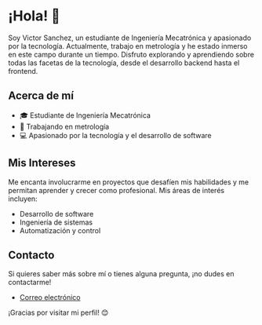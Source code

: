 # ¡Hola! 👋

Soy Victor Sanchez, un estudiante de Ingeniería Mecatrónica y apasionado por la tecnología. Actualmente, trabajo en metrología y he estado inmerso en este campo durante un tiempo. Disfruto explorando y aprendiendo sobre todas las facetas de la tecnología, desde el desarrollo backend hasta el frontend.

## Acerca de mí

- 🎓 Estudiante de Ingeniería Mecatrónica
- 💼 Trabajando en metrología
- 💻 Apasionado por la tecnología y el desarrollo de software

## Mis Intereses

Me encanta involucrarme en proyectos que desafíen mis habilidades y me permitan aprender y crecer como profesional. Mis áreas de interés incluyen:

- Desarrollo de software
- Ingeniería de sistemas
- Automatización y control

## Contacto

Si quieres saber más sobre mí o tienes alguna pregunta, ¡no dudes en contactarme!


- [Correo electrónico](victora.sanchezc@ecci.edu.co)

¡Gracias por visitar mi perfil! 😊
